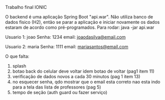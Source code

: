 Trabalho final IONIC

O backend é uma aplicação Spring Boot "api.war". Não utiliza banco de dados fisico (H2), então se parar a aplicação e iniciar novamente os dados estaram de acordo como pré-programados.
Para rodar: java -jar api.war

Usuario 1: joao
Senha: 1234
email: joaodasilva@email.com

Usuario 2: maria
Senha: 1111
email: mariasantos@email.com





O que falta:
1) splash
2) botao back do celular deve voltar idem botao de voltar (pag1 item 11)
3) verificação de dados novos a cada 30 minutos (pag 1 item 13)
4) no esquecer senha, qdo mostrar que o email esta correto nao esta indo para a tela das lista de professores (pag 5)
5) tempo de seção (auth guard ou fazer serviço)
